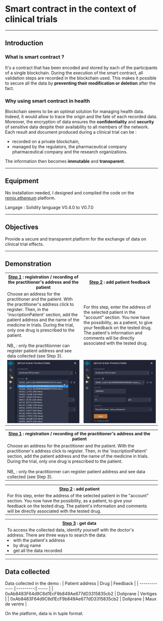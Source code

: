 # Smart contract in the context of clinical trials
***

## Introduction
### What is smart contract ?
It's a contract that has been encoded and stored by each of the participants of a single blockchain. During the execution of the smart contract, all validation steps are recorded in the blockchain used. This makes it possible to secure all the data by **preventing their modification or deletion** after the fact.

### Why using smart contract in health 
Blockchain seems to be an optimal solution for managing health data. Indeed, it would allow to trace the origin and the fate of each recorded data. Moreover, the encryption of data ensures the **confidentiality** and **security** of sensitive data despite their availability to all members of the network.
Each result and document produced during a clinical trial can be :
* recorded on a private blockchain, 
* managed by the regulators, the pharmaceutical company pharmaceutical company and the research organizations. 

The information then becomes **immutable** and **transparent**.

---

## Equipment 
No installation needed, I designed and compiled the code on the [remix.ethereum](https://remix.ethereum.org/) platform.

Langage : Solidity language V0.4.0 to V0.7.0

---

## Objectives
Provide a secure and transparent platform for the exchange of data on clinical trial effects. 


---
## Demonstration 
<table style="width:100%;">
  <tr >
    <th style="width:50%;"><ins>Step 1</ins> : registration / recording of the practitioner's address and the patient</th>
    <th style="width:50%;"><ins>Step 2</ins> : add patient feedback </th>
  </tr>

  <tr>
    <td>Choose an address for the practitioner and the patient. With the practitioner's address click to register. Then,  in the 'inscriptionPatient' section, add the patient address and the name of the medicine in trials. During the trial, only one drug is prescribed to the patient. <br><br>NB_ : only the practitionner can register patient address and see data collected (see Step 3). 
</td>
    <td>For this step, enter the address of the selected patient in the "account" section. You now have the possibility, as a patient, to give your feedback on the tested drug. 
    The patient's information and comments will be directly associated with the tested drug.
</td>
  </tr>

  <tr>
    <td><img src="capture_img/inscription.gif" width="450"/></td>
    <td><img src="capture_img/patient_feedback.gif" width="450"/></td>
  </tr>
</table>


<table style="width:100%;">
  <tr >
    <th style="width:100%;"><ins>Step 1</ins> : registration / recording of the practitioner's address and the patient</th>
  </tr>
  <tr>
    <td>Choose an address for the practitioner and the patient. With the practitioner's address click to register. Then,  in the 'inscriptionPatient' section, add the patient address and the name of the medicine in trials. During the trial, only one drug is prescribed to the patient. <br><br>NB_ : only the practitionner can register patient address and see data collected (see Step 3). 
</td>
    <td style="text-align:center;"><img src="capture_img/inscription.gif" width="450"/></td>
  </tr>
</table>


<table >
  <tr >
    <th style="width:100%;"><ins>Step 2</ins> : add patient </th>
  </tr>
  <tr>
    <td>For this step, enter the address of the selected patient in the "account" section. You now have the possibility, as a patient, to give your feedback on the tested drug. 
    The patient's information and comments will be directly associated with the tested drug.
</td>
    <td style="text-align:center;"><img src="capture_img/patient_feedback.gif" width="450"/></td>
  </tr>
</table>


<table >
  <tr >
    <th style="width:100%;"><ins>Step 3</ins> : get data </th>
  </tr>
  <tr>
    <td>To access the collected data, identify yourself with the doctor's address. There are three ways to search the data: 
        <li>with the patient's address </li>
        <li>by drug name </li>
        <li>get all the data recorded</li>
</td>
    <td style="text-align:center;"><img src="capture_img/get_data.gif" width="450"/></td>
  </tr>
</table>


---

## Data collected 
Data collected in the demo : 
| Patient address                               | Drug      | Feedback       |
| -------------                                 |:---------:|  -----         |
| 0xAb8483F64d9C6d1EcF9b849Ae677dD3315835cb2    | Doliprane | Vertiges       |
| 0xAb8483F64d9C6d1EcF9b849Ae677dD3315835cb2    | Doliprane | Maux de ventre |


On the platform, data is in tuple format.

